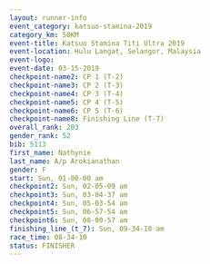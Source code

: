```yaml
---
layout: runner-info 
event_category: katsuo-stamina-2019 
category_km: 50KM 
event-title: Katsuo Stamina Titi Ultra 2019 
event-location: Hulu Langat, Selangor, Malaysia 
event-logo: 
event-date: 03-15-2019 
checkpoint-name2: CP 1 (T-2) 
checkpoint-name3: CP 2 (T-3) 
checkpoint-name4: CP 3 (T-4) 
checkpoint-name5: CP 4 (T-5) 
checkpoint-name6: CP 5 (T-6) 
checkpoint-name8: Finishing Line (T-7) 
overall_rank: 203
gender_rank: 52
bib: 5113
first_name: Nathynie
last_name: A/p Arokianathan
gender: F
start: Sun, 01-00-00 am
checkpoint2: Sun, 02-05-09 am
checkpoint3: Sun, 03-04-37 am
checkpoint4: Sun, 05-03-54 am
checkpoint5: Sun, 06-57-54 am
checkpoint6: Sun, 08-00-57 am
finishing_line_(t_7): Sun, 09-34-10 am
race_time: 08-34-10
status: FINISHER
---
```

